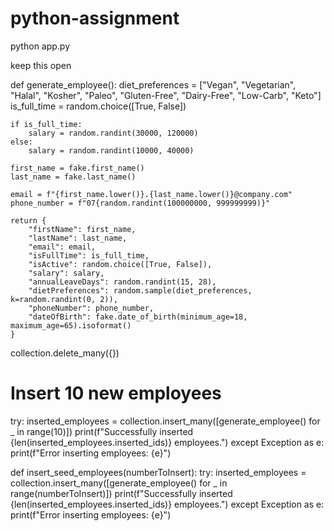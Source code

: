 # python-assignment

python app.py

keep this open

def generate_employee():
    diet_preferences = ["Vegan", "Vegetarian", "Halal", "Kosher", "Paleo", "Gluten-Free", "Dairy-Free", "Low-Carb", "Keto"]
    is_full_time = random.choice([True, False])

    if is_full_time:
        salary = random.randint(30000, 120000)
    else:
        salary = random.randint(10000, 40000)
    
    first_name = fake.first_name()
    last_name = fake.last_name()

    email = f"{first_name.lower()}.{last_name.lower()}@company.com"
    phone_number = f"07{random.randint(100000000, 999999999)}"

    return {
        "firstName": first_name,
        "lastName": last_name,
        "email": email,
        "isFullTime": is_full_time,
        "isActive": random.choice([True, False]),
        "salary": salary,
        "annualLeaveDays": random.randint(15, 28),
        "dietPreferences": random.sample(diet_preferences, k=random.randint(0, 2)),
        "phoneNumber": phone_number,
        "dateOfBirth": fake.date_of_birth(minimum_age=18, maximum_age=65).isoformat()
    }

collection.delete_many({})

# Insert 10 new employees
try:
    inserted_employees = collection.insert_many([generate_employee() for _ in range(10)])
    print(f"Successfully inserted {len(inserted_employees.inserted_ids)} employees.")
except Exception as e:
    print(f"Error inserting employees: {e}")

def insert_seed_employees(numberToInsert):
    try:
        inserted_employees = collection.insert_many([generate_employee() for _ in range(numberToInsert)])
        print(f"Successfully inserted {len(inserted_employees.inserted_ids)} employees.")
    except Exception as e:
        print(f"Error inserting employees: {e}")